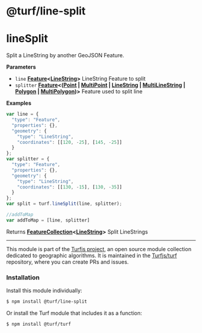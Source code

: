 # @turf/line-split

# lineSplit

Split a LineString by another GeoJSON Feature.

**Parameters**

-   `line` **[Feature](http://geojson.org/geojson-spec.html#feature-objects)&lt;[LineString](http://geojson.org/geojson-spec.html#linestring)>** LineString Feature to split
-   `splitter` **[Feature](http://geojson.org/geojson-spec.html#feature-objects)&lt;([Point](http://geojson.org/geojson-spec.html#point) \| [MultiPoint](http://geojson.org/geojson-spec.html#multipoint) \| [LineString](http://geojson.org/geojson-spec.html#linestring) \| [MultiLineString](http://geojson.org/geojson-spec.html#multilinestring) \| [Polygon](http://geojson.org/geojson-spec.html#polygon) \| [MultiPolygon](http://geojson.org/geojson-spec.html#multipolygon))>** Feature used to split line

**Examples**

```javascript
var line = {
  "type": "Feature",
  "properties": {},
  "geometry": {
    "type": "LineString",
    "coordinates": [[120, -25], [145, -25]]
  }
};
var splitter = {
  "type": "Feature",
  "properties": {},
  "geometry": {
    "type": "LineString",
    "coordinates": [[130, -15], [130, -35]]
  }
};
var split = turf.lineSplit(line, splitter);

//addToMap
var addToMap = [line, splitter]
```

Returns **[FeatureCollection](http://geojson.org/geojson-spec.html#feature-collection-objects)&lt;[LineString](http://geojson.org/geojson-spec.html#linestring)>** Split LineStrings

<!-- This file is automatically generated. Please don't edit it directly:
if you find an error, edit the source file (likely index.js), and re-run
./scripts/generate-readmes in the turf project. -->

---

This module is part of the [Turfjs project](http://turfjs.org/), an open source
module collection dedicated to geographic algorithms. It is maintained in the
[Turfjs/turf](https://github.com/Turfjs/turf) repository, where you can create
PRs and issues.

### Installation

Install this module individually:

```sh
$ npm install @turf/line-split
```

Or install the Turf module that includes it as a function:

```sh
$ npm install @turf/turf
```
